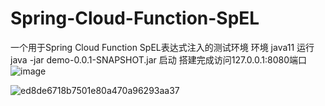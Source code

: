 # Spring-Cloud-Function-SpEL
一个用于Spring Cloud Function SpEL表达式注入的测试环境
环境 java11 
运行 java -jar demo-0.0.1-SNAPSHOT.jar 启动
搭建完成访问127.0.0.1:8080端口
![image](https://user-images.githubusercontent.com/88339946/160252763-dcdab609-08a5-4d70-afb0-0f8870d64f82.png)

![ed8de6718b7501e80a470a96293aa37](https://user-images.githubusercontent.com/88339946/160252782-8173cb68-e9bc-4337-86fd-36dc9feddce7.jpg)
